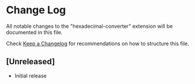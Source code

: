 # Change Log

All notable changes to the "hexadecimal-converter" extension will be documented in this file.

Check [Keep a Changelog](http://keepachangelog.com/) for recommendations on how to structure this file.

## [Unreleased]

- Initial release